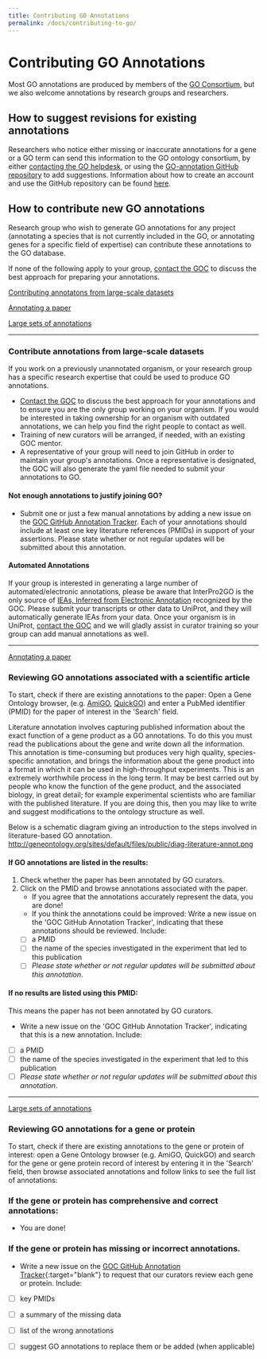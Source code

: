 ```yaml
---
title: Contributing GO Annotations
permalink: /docs/contributing-to-go/
---
```


# Contributing GO Annotations
Most GO annotations are produced by members of the [GO Consortium](/docs/go-consortium/), but we also welcome annotations by research groups and researchers. 

## How to suggest revisions for existing annotations
Researchers who notice either missing or inaccurate annotations for a gene or a GO term can send this information to the GO ontology consortium, by either [contacting the GO helpdesk](http://help.geneontology.org/), or using the [GO-annotation GitHub repository](https://github.com/geneontology/go-annotation/issues) to add suggestions. Information about how to create an account and use the GitHub repository can  be found [here](/docs/how-to-submit-requests/).


## How to contribute new GO annotations

Research group who wish to generate GO annotations for any project (annotating a species that is not currently included in the GO, or annotating genes for a specific field of expertise) can contribute these annotations to the GO database. 


If none of the following apply to your group, [contact the GOC](http://help.geneontology.org/) to discuss the best approach for preparing your annotations.

[Contributing annotatons from large-scale datasets](#contribute-annotations-from-large-datasets "Contributing annotatons from large-scale datasets")

[Annotating a paper](#reviewing-go-annotations-associated-with-a-scientific-article "Annotating a paper")

[Large sets of annotations](#reviewing-go-annotations-for-a-gene-or-protein "Large sets of annotations")



---

### Contribute annotations from large-scale datasets

 If you work on a previously unannotated organism, or your research group has a specific research expertise that could be used to produce GO annotations. 
 
 
 * [Contact the GOC](http://help.geneontology.org/) to discuss the best approach for your annotations and to ensure you are the only group working on your organism.  If you would be interested in taking ownership for an organism with outdated annotations, we can help you find the right people to contact as well.
 * Training of new curators will be arranged, if needed, with an existing GOC mentor. 
 * A representative of your group will need to join GitHub in order to maintain your group's annotations.  Once a representative is designated, the GOC will also generate the yaml file needed to submit your annotations to GO.

#### Not enough annotations to justify joining GO?
* Submit one or just a few manual annotations by adding a new issue on the [GOC GitHub Annotation Tracker](https://github.com/geneontology/go-annotation/issues). Each of your annotations should include at least one key literature references (PMIDs) in support of your assertions. Please state whether or not regular updates will be submitted about this annotation.

#### Automated Annotations
If your group is interested in generating a large number of automated/electronic annotations, please be aware that InterPro2GO is the only source of [IEAs, Inferred from Electronic Annotation](http://wiki.geneontology.org/index.php/Inferred_from_Electronic_Annotation_(IEA)) recognized by the GOC.  Please submit your transcripts or other data to UniProt, and they will automatically generate IEAs from your data.  Once your organism is in UniProt, [contact the GOC](http://help.geneontology.org/) and we will gladly assist in curator training so your group can add manual annotations as well.

---
[Annotating a paper](#reviewing-go-annotations-associated-with-a-scientific-article "Annotating a paper")

### Reviewing GO annotations associated with a scientific article
To start, check if there are existing annotations to the paper:  Open a Gene Ontology browser, (e.g. [AmiGO](http://amigo.geneontology.org/amigo), [QuickGO](https://www.ebi.ac.uk/QuickGO/)) and enter a PubMed identifier (PMID) for the paper of interest in the 'Search' field.

Literature annotation involves capturing published information about the exact function of a gene product as a GO annotations. To do this you must read the publications about the gene and write down all the information. This annotation is time-consuming but produces very high quality, species-specific annotation, and brings the information about the gene product into a format in which it can be used in high-throughput experiments. This is an extremely worthwhile process in the long term. It may be best carried out by people who know the function of the gene product, and the associated biology, in great detail; for example experimental scientists who are familiar with the published literature. If you are doing this, then you may like to write and suggest modifications to the ontology structure as well.

Below is a schematic diagram giving an introduction to the steps involved in literature-based GO annotation. 
http://geneontology.org/sites/default/files/public/diag-literature-annot.png

#### If GO annotations are listed in the results:
1. Check whether the paper has been annotated by GO curators.
2. Click on the PMID and browse annotations associated with the paper.
   * If you agree that the annotations accurately represent the data, you are done!
   * If you think the annotations could be improved: Write a new issue on the 'GOC GitHub Annotation Tracker', indicating that these annotations should be reviewed. Include:
   - [ ]  a PMID 
   - [ ] the name of the species investigated in the experiment that led to this publication
   - [ ] *Please state whether or not regular updates will be submitted about this annotation*.
     
#### If no results are listed using this PMID:
 This means the paper has not been annotated by GO curators.
  * Write a new issue on the 'GOC GitHub Annotation Tracker', indicating that this is a new annotation. Include:
  - [ ] a PMID 
  - [ ] the name of the species investigated in the experiment that led to this publication
  - [ ] *Please state whether or not regular updates will be submitted about this annotation*.
  
---

[Large sets of annotations](#reviewing-go-annotations-for-a-gene-or-protein "Large sets of annotations")

### Reviewing GO annotations for a gene or protein

To start, check if there are existing annotations to the gene or protein of interest: open a Gene Ontology browser (e.g. AmiGO, QuickGO) and search for the gene or gene protein record of interest by entering it in the 'Search' field, then browse associated annotations and follow links to see the full list of annotations:
 

### If the gene or protein has comprehensive and correct annotations:
 * You are done!
     
### If the gene or protein has missing or incorrect annotations.
 * Write a new issue on the [GOC GitHub Annotation Tracker](https://github.com/geneontology/go-annotation/issues){:target="blank"} to request that our curators review each gene or protein. Include:
  - [ ] key PMIDs
  - [ ] a summary of the missing data
  - [ ] list of the wrong annotations
  - [ ] suggest GO annotations to replace them or be added (when applicable)
  
